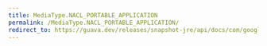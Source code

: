 ```yaml
---
title: MediaType.NACL_PORTABLE_APPLICATION
permalink: /MediaType.NACL_PORTABLE_APPLICATION/
redirect_to: https://guava.dev/releases/snapshot-jre/api/docs/com/google/common/net/MediaType.html#NACL_PORTABLE_APPLICATION
---
```

